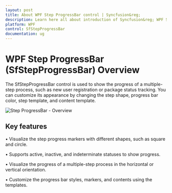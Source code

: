 ```yaml
---
layout: post
title: About WPF Step ProgressBar control | Syncfusion&reg;
description: Learn here all about introduction of Syncfusion&reg; WPF Step ProgressBar (SfStepProgressBar) control, its elements and more.
platform: WPF
control: SfStepProgressBar
documentation: ug
---
```


# WPF Step ProgressBar (SfStepProgressBar) Overview

The SfStepProgressBar control is used to show the progress of a multiple-step process, such as new user registration or package status tracking. You can customize its appearance by changing the step shape, progress bar color, step template, and content template.

![Step ProgressBar - Overview](Overview_images/Overview.png)

## Key features

• Visualize the step progress markers with different shapes, such as square and circle.

• Supports active, inactive, and indeterminate statuses to show progress.

• Visualize the progress of a multiple-step process in the horizontal or vertical orientation.

• Customize the progress bar styles, markers, and contents using the templates.